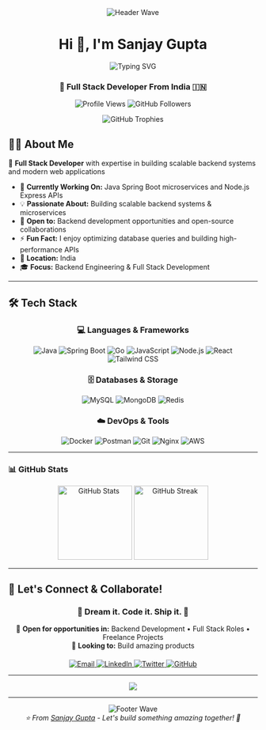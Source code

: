 <div align="center">
  <img src="https://capsule-render.vercel.app/api?type=waving&color=gradient&height=120&section=header" alt="Header Wave" />
  
  <h1>Hi 👋, I'm Sanjay Gupta</h1>
  
   <img src="https://readme-typing-svg.herokuapp.com?font=Fira+Code&pause=1000&color=0E75B6&center=true&vCenter=true&width=435&lines=Full+Stack+Developer;Code+Chai+Repeat" alt="Typing SVG" />
  
  <h3>🚀 Full Stack Developer From India 🇮🇳</h3>
  
  <p>
    <img src="https://komarev.com/ghpvc/?username=sanjaygupta972004&label=Profile%20views&color=0e75b6&style=flat" alt="Profile Views" />
    <img src="https://img.shields.io/github/followers/sanjaygupta972004?label=Followers&style=social" alt="GitHub Followers" />
  </p>
  
  <img src="https://github-profile-trophy.vercel.app/?username=sanjaygupta972004&theme=algolia&row=1&no-frame=true&no-bg=true&margin-w=15" alt="GitHub Trophies" />
</div>

## 🧑‍💻 About Me

🎯 **Full Stack Developer** with expertise in building scalable backend systems and modern web applications

- 🔭 **Currently Working On:** Java Spring Boot microservices and Node.js Express APIs
- 💡 **Passionate About:** Building scalable backend systems & microservices
- 💼 **Open to:** Backend development opportunities and open-source collaborations
- ⚡ **Fun Fact:** I enjoy optimizing database queries and building high-performance APIs
- 📍 **Location:** India
- 🎓 **Focus:** Backend Engineering & Full Stack Development

---

## 🛠️ **Tech Stack**

<div align="center">

### **💻 Languages & Frameworks**
![Java](https://img.shields.io/badge/Java-ED8B00?style=for-the-badge&logo=openjdk&logoColor=white)
![Spring Boot](https://img.shields.io/badge/Spring_Boot-6DB33F?style=for-the-badge&logo=spring&logoColor=white)
![Go](https://img.shields.io/badge/Go-00ADD8?style=for-the-badge&logo=go&logoColor=white)
![JavaScript](https://img.shields.io/badge/JavaScript-F7DF1E?style=for-the-badge&logo=javascript&logoColor=black)
![Node.js](https://img.shields.io/badge/Node.js-43853D?style=for-the-badge&logo=node.js&logoColor=white)
![React](https://img.shields.io/badge/React-20232A?style=for-the-badge&logo=react&logoColor=61DAFB)
![Tailwind CSS](https://img.shields.io/badge/Tailwind_CSS-38B2AC?style=for-the-badge&logo=tailwind-css&logoColor=white)

### **🗄️ Databases & Storage**
![MySQL](https://img.shields.io/badge/MySQL-00000F?style=for-the-badge&logo=mysql&logoColor=white)
![MongoDB](https://img.shields.io/badge/MongoDB-4EA94B?style=for-the-badge&logo=mongodb&logoColor=white)
![Redis](https://img.shields.io/badge/Redis-DC382D?style=for-the-badge&logo=redis&logoColor=white)

### **☁️ DevOps & Tools**
![Docker](https://img.shields.io/badge/Docker-2496ED?style=for-the-badge&logo=docker&logoColor=white)
![Postman](https://img.shields.io/badge/Postman-FF6C37?style=for-the-badge&logo=postman&logoColor=white)
![Git](https://img.shields.io/badge/Git-F05032?style=for-the-badge&logo=git&logoColor=white)
![Nginx](https://img.shields.io/badge/Nginx-009639?style=for-the-badge&logo=nginx&logoColor=white)
![AWS](https://img.shields.io/badge/Amazon_AWS-232F3E?style=for-the-badge&logo=amazon-aws&logoColor=white)

</div>

---
### 📊 GitHub Stats

<div align="center">
  <img src="https://github-readme-stats.vercel.app/api?username=sanjaygupta972004&show_icons=true&theme=algolia" alt="GitHub Stats" height="150" />
  <img src="https://github-readme-streak-stats.herokuapp.com/?user=sanjaygupta972004&theme=algolia" alt="GitHub Streak" height="150" />
</div>

---


## 🤝 Let's Connect & Collaborate!

<div align="center">

### 🌟 **Dream it. Code it. Ship it.** 🌟

💼 **Open for opportunities in:** Backend Development • Full Stack Roles • Freelance Projects   
🚀 **Looking to:** Build amazing products 

<div style="margin-top: 20px;">
  <a href="mailto:sanjaygupta07054@gmail.com">
    <img src="https://img.shields.io/badge/Gmail-D14836?style=for-the-badge&logo=gmail&logoColor=white" alt="Email" />
  </a>
  <a href="https://www.linkedin.com/in/sanjay-gupta-687552261/" target="_blank">
    <img src="https://img.shields.io/badge/LinkedIn-0077B5?style=for-the-badge&logo=linkedin&logoColor=white" alt="LinkedIn" />
  </a>
  <a href="https://x.com/Dev_Sanjay2004" target="_blank">
    <img src="https://img.shields.io/badge/Twitter-1DA1F2?style=for-the-badge&logo=twitter&logoColor=white" alt="Twitter" />
  </a>
  <a href="https://github.com/sanjaygupta972004" target="_blank">
    <img src="https://img.shields.io/badge/GitHub-100000?style=for-the-badge&logo=github&logoColor=white" alt="GitHub" />
  </a>
</div>

</div>

---

<div align="center">
  <img src="https://raw.githubusercontent.com/andreasbm/readme/master/assets/lines/colored.png" />
</div>

---

<div align="center">
  <img src="https://capsule-render.vercel.app/api?type=waving&color=gradient&height=100&section=footer" alt="Footer Wave" />
</div>

<div align="center">
  <i>⭐️ From <a href="https://github.com/sanjaygupta972004">Sanjay Gupta</a> - Let's build something amazing together! 🚀</i>
</div>
